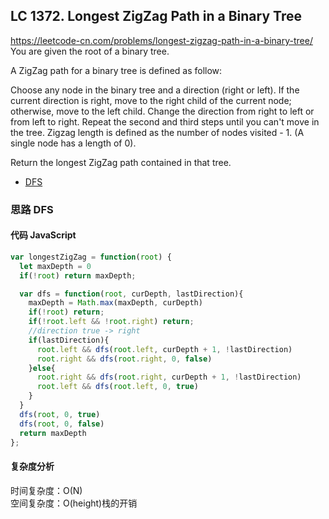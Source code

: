 ## LC 1372. Longest ZigZag Path in a Binary Tree

https://leetcode-cn.com/problems/longest-zigzag-path-in-a-binary-tree/  
You are given the root of a binary tree.

A ZigZag path for a binary tree is defined as follow:

Choose any node in the binary tree and a direction (right or left).
If the current direction is right, move to the right child of the current node; otherwise, move to the left child.
Change the direction from right to left or from left to right.
Repeat the second and third steps until you can't move in the tree.
Zigzag length is defined as the number of nodes visited - 1. (A single node has a length of 0).

Return the longest ZigZag path contained in that tree.

- [DFS](#思路-DFS)

### 思路 DFS

#### 代码 JavaScript

```JavaScript
var longestZigZag = function(root) {
  let maxDepth = 0
  if(!root) return maxDepth;

  var dfs = function(root, curDepth, lastDirection){
    maxDepth = Math.max(maxDepth, curDepth)
    if(!root) return;
    if(!root.left && !root.right) return;
    //direction true -> right
    if(lastDirection){
      root.left && dfs(root.left, curDepth + 1, !lastDirection)
      root.right && dfs(root.right, 0, false)
    }else{
      root.right && dfs(root.right, curDepth + 1, !lastDirection)
      root.left && dfs(root.left, 0, true)
    }
  }
  dfs(root, 0, true)
  dfs(root, 0, false)
  return maxDepth
};

```

#### 复杂度分析

时间复杂度：O(N) </br>
空间复杂度：O(height)栈的开销
